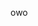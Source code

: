 owo
<!---
Gmaniko/Gmaniko is a ✨ special ✨ repository because its `README.md` (this file) appears on your GitHub profile.
You can click the Preview link to take a look at your changes.
--->
